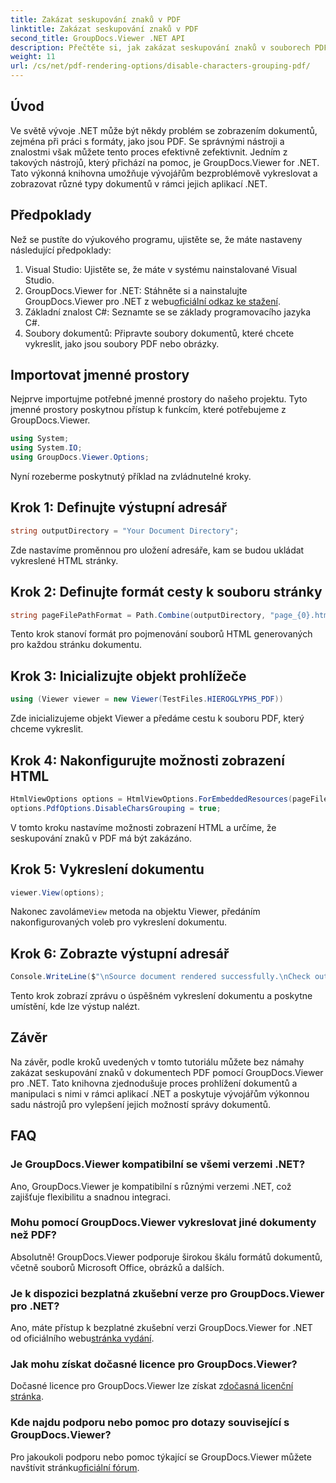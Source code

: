 ```yaml
---
title: Zakázat seskupování znaků v PDF
linktitle: Zakázat seskupování znaků v PDF
second_title: GroupDocs.Viewer .NET API
description: Přečtěte si, jak zakázat seskupování znaků v souborech PDF pomocí GroupDocs.Viewer for .NET. Postupujte podle našeho podrobného návodu pro bezproblémové vykreslování dokumentů.
weight: 11
url: /cs/net/pdf-rendering-options/disable-characters-grouping-pdf/
---
```

## Úvod
Ve světě vývoje .NET může být někdy problém se zobrazením dokumentů, zejména při práci s formáty, jako jsou PDF. Se správnými nástroji a znalostmi však můžete tento proces efektivně zefektivnit. Jedním z takových nástrojů, který přichází na pomoc, je GroupDocs.Viewer for .NET. Tato výkonná knihovna umožňuje vývojářům bezproblémově vykreslovat a zobrazovat různé typy dokumentů v rámci jejich aplikací .NET.
## Předpoklady
Než se pustíte do výukového programu, ujistěte se, že máte nastaveny následující předpoklady:
1. Visual Studio: Ujistěte se, že máte v systému nainstalované Visual Studio.
2.  GroupDocs.Viewer for .NET: Stáhněte si a nainstalujte GroupDocs.Viewer pro .NET z webu[oficiální odkaz ke stažení](https://releases.groupdocs.com/viewer/net/).
3. Základní znalost C#: Seznamte se se základy programovacího jazyka C#.
4. Soubory dokumentů: Připravte soubory dokumentů, které chcete vykreslit, jako jsou soubory PDF nebo obrázky.

## Importovat jmenné prostory
Nejprve importujme potřebné jmenné prostory do našeho projektu. Tyto jmenné prostory poskytnou přístup k funkcím, které potřebujeme z GroupDocs.Viewer.

```csharp
using System;
using System.IO;
using GroupDocs.Viewer.Options;
```

Nyní rozeberme poskytnutý příklad na zvládnutelné kroky.
## Krok 1: Definujte výstupní adresář
```csharp
string outputDirectory = "Your Document Directory";
```
Zde nastavíme proměnnou pro uložení adresáře, kam se budou ukládat vykreslené HTML stránky.
## Krok 2: Definujte formát cesty k souboru stránky
```csharp
string pageFilePathFormat = Path.Combine(outputDirectory, "page_{0}.html");
```
Tento krok stanoví formát pro pojmenování souborů HTML generovaných pro každou stránku dokumentu.
## Krok 3: Inicializujte objekt prohlížeče
```csharp
using (Viewer viewer = new Viewer(TestFiles.HIEROGLYPHS_PDF))
```
Zde inicializujeme objekt Viewer a předáme cestu k souboru PDF, který chceme vykreslit.
## Krok 4: Nakonfigurujte možnosti zobrazení HTML
```csharp
HtmlViewOptions options = HtmlViewOptions.ForEmbeddedResources(pageFilePathFormat);
options.PdfOptions.DisableCharsGrouping = true;
```
V tomto kroku nastavíme možnosti zobrazení HTML a určíme, že seskupování znaků v PDF má být zakázáno.
## Krok 5: Vykreslení dokumentu
```csharp
viewer.View(options);
```
 Nakonec zavoláme`View` metoda na objektu Viewer, předáním nakonfigurovaných voleb pro vykreslení dokumentu.
## Krok 6: Zobrazte výstupní adresář
```csharp
Console.WriteLine($"\nSource document rendered successfully.\nCheck output in {outputDirectory}.");
```
Tento krok zobrazí zprávu o úspěšném vykreslení dokumentu a poskytne umístění, kde lze výstup nalézt.

## Závěr
Na závěr, podle kroků uvedených v tomto tutoriálu můžete bez námahy zakázat seskupování znaků v dokumentech PDF pomocí GroupDocs.Viewer pro .NET. Tato knihovna zjednodušuje proces prohlížení dokumentů a manipulaci s nimi v rámci aplikací .NET a poskytuje vývojářům výkonnou sadu nástrojů pro vylepšení jejich možností správy dokumentů.
## FAQ
### Je GroupDocs.Viewer kompatibilní se všemi verzemi .NET?
Ano, GroupDocs.Viewer je kompatibilní s různými verzemi .NET, což zajišťuje flexibilitu a snadnou integraci.
### Mohu pomocí GroupDocs.Viewer vykreslovat jiné dokumenty než PDF?
Absolutně! GroupDocs.Viewer podporuje širokou škálu formátů dokumentů, včetně souborů Microsoft Office, obrázků a dalších.
### Je k dispozici bezplatná zkušební verze pro GroupDocs.Viewer pro .NET?
 Ano, máte přístup k bezplatné zkušební verzi GroupDocs.Viewer for .NET od oficiálního webu[stránka vydání](https://releases.groupdocs.com/).
### Jak mohu získat dočasné licence pro GroupDocs.Viewer?
Dočasné licence pro GroupDocs.Viewer lze získat z[dočasná licenční stránka](https://purchase.groupdocs.com/temporary-license/).
### Kde najdu podporu nebo pomoc pro dotazy související s GroupDocs.Viewer?
 Pro jakoukoli podporu nebo pomoc týkající se GroupDocs.Viewer můžete navštívit stránku[oficiální fórum](https://forum.groupdocs.com/c/viewer/9).